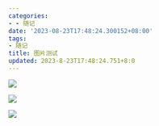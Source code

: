 ```yaml
---
categories:
- - 随记
date: '2023-08-23T17:48:24.300152+08:00'
tags:
- 随记
title: 图片测试
updated: 2023-8-23T17:48:24.751+8:0
---
```

![](https://cdn.jsdelivr.net/gh/YuKung/image-host@main/img/202308231743526.png)



![](https://cdn.staticaly.com/gh/YuKung/image-host@main/img/202308212340864.png)





![](https://cdn.jsdelivr.net/gh/YuKung/image-host@main/img/202308231750684.png)
